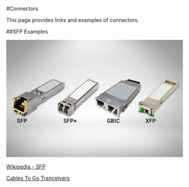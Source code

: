#Connectors

This page provides links and examples of connectors.

##SFP Examples

![SFPs](../img/sfps.jpg)

[Wikipedia - SFP ](https://en.wikipedia.org/wiki/Small_form-factor_pluggable_transceiver)

[Cables To Go Tranceivers](https://www.cablestogo.com/category/data-com-transceivers)
